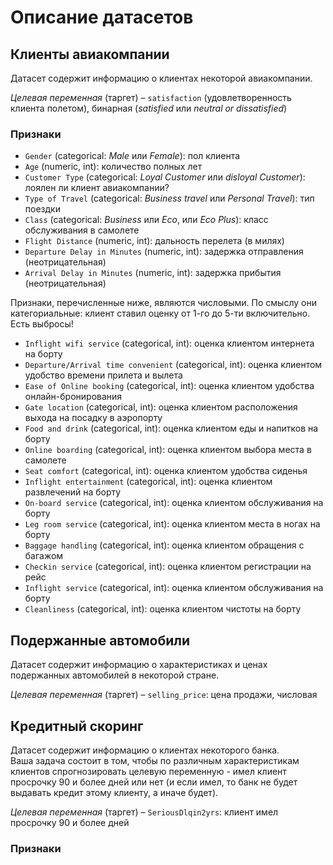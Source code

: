 # Описание датасетов


## Клиенты авиакомпании
Датасет содержит информацию о клиентах некоторой авиакомпании.

_Целевая переменная_ (таргет) – `satisfaction` (удовлетворенность клиента полетом), бинарная (_satisfied_ или _neutral or dissatisfied_)

### Признаки
- `Gender` (categorical: _Male_ или _Female_): пол клиента
- `Age` (numeric, int): количество полных лет
- `Customer Type` (categorical: _Loyal Customer_ или _disloyal Customer_): лоялен ли клиент авиакомпании?
- `Type of Travel` (categorical: _Business travel_ или _Personal Travel_): тип поездки
- `Class` (categorical: _Business_ или _Eco_, или _Eco Plus_): класс обслуживания в самолете
- `Flight Distance` (numeric, int): дальность перелета (в милях)
- `Departure Delay in Minutes` (numeric, int): задержка отправления (неотрицательная)
- `Arrival Delay in Minutes` (numeric, int): задержка прибытия (неотрицательная)

Признаки, перечисленные ниже, являются числовыми. По смыслу они категориальные: клиент ставил оценку от 1-го до 5-ти включительно. Есть выбросы!
- `Inflight wifi service` (categorical, int): оценка клиентом интернета на борту
- `Departure/Arrival time convenient` (categorical, int): оценка клиентом удобство времени прилета и вылета
- `Ease of Online booking` (categorical, int): оценка клиентом удобства онлайн-бронирования
- `Gate location` (categorical, int): оценка клиентом расположения выхода на посадку в аэропорту
- `Food and drink` (categorical, int): оценка клиентом еды и напитков на борту
- `Online boarding` (categorical, int): оценка клиентом выбора места в самолете
- `Seat comfort` (categorical, int): оценка клиентом удобства сиденья
- `Inflight entertainment` (categorical, int): оценка клиентом развлечений на борту
- `On-board service` (categorical, int): оценка клиентом обслуживания на борту
- `Leg room service` (categorical, int): оценка клиентом места в ногах на борту
- `Baggage handling` (categorical, int): оценка клиентом обращения с багажом
- `Checkin service` (categorical, int): оценка клиентом регистрации на рейс
- `Inflight service` (categorical, int): оценка клиентом обслуживания на борту
- `Cleanliness` (categorical, int): оценка клиентом чистоты на борту

## Подержанные автомобили
Датасет содержит информацию о характеристиках и ценах подержанных автомобилей в некоторой стране.

_Целевая переменная_ (таргет) – `selling_price`: цена продажи, числовая


## Кредитный скоринг
Датасет содержит информацию о клиентах некоторого банка.  
Ваша задача состоит в том, чтобы по различным характеристикам клиентов спрогнозировать целевую переменную - имел клиент просрочку 90 и более дней или нет (и если имел, то банк не будет выдавать кредит этому клиенту, а иначе будет).

_Целевая переменная_ (таргет) – `SeriousDlqin2yrs`: клиент имел просрочку 90 и более дней

### Признаки
